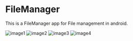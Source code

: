 # FileManager

This is a FileManager app for File management in android.

![image1](https://s6.uupload.ir/files/1_48z4.jpg)
![image2](https://s6.uupload.ir/files/2_pick.jpg)
![image3](https://s6.uupload.ir/files/3_2n5.jpg)
![image4](https://s6.uupload.ir/files/4_kbog.jpg)
